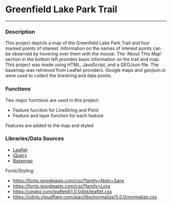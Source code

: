 # Greenfield Lake Park Trail
-------
### Description

This project depicts a map of the Greenfield Lake Park Trail and four marked points of interest. Information on the names of interest points can be observed by hovering over them with the mouse. The 'About This Map' section in the bottom left provides basic information on the trail and map. This project was made using HTML, JavaScript, and a GEOJson file. The basemap was retrieved from Leaflet providers. Google maps and geojson.io were used to collect the linestring and data points. 


### Functions

Two major functions are used in this project:

- Feature function for LineString and Point
- Feature and layer function for each feature

Features are added to the map and styled

### Libraries/Data Sources

- [Leaflet](https://leafletjs.com/)
- [jQuery](https://jquery.com/)
- [Basemap](https://server.arcgisonline.com/ArcGIS/rest/services/World_Topo_Map/MapServer/tile/%7Bz%7D/%7By%7D/%7Bx%7D)

Fonts/Styling:
- https://fonts.googleapis.com/css?family=Noto+Sans
- https://fonts.googleapis.com/css?family=Lora
- https://unpkg.com/leaflet@1.0.1/dist/leaflet.css
- https://cdnjs.cloudflare.com/ajax/libs/normalize/5.0.0/normalize.css

